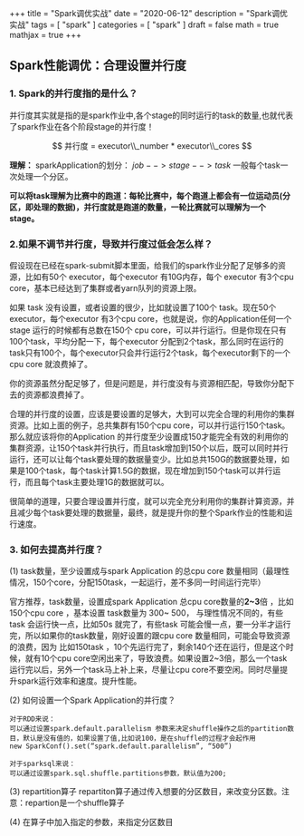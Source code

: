 +++
title = "Spark调优实战"
date = "2020-06-12"
description = "Spark调优实战"
tags = [
  "spark"
]
categories = [
  "spark"
]
draft = false
math = true
mathjax = true
+++

## Spark性能调优：合理设置并行度

### 1. Spark的并行度指的是什么？

并行度其实就是指的是spark作业中,各个stage的同时运行的task的数量,也就代表了spark作业在各个阶段stage的并行度！

$$
并行度 = executor\\_number * executor\\_cores
$$

**理解：**
sparkApplication的划分：
    $job --> stage --> task$
一般每个task一次处理一个分区。

**可以将task理解为比赛中的跑道：每轮比赛中，每个跑道上都会有一位运动员(分区，即处理的数据)，并行度就是跑道的数量，一轮比赛就可以理解为一个stage。**

### 2.如果不调节并行度，导致并行度过低会怎么样？
假设现在已经在spark-submit脚本里面，给我们的spark作业分配了足够多的资源，比如有50个 executor，每个executor 有10G内存，每个 executor 有3个cpu core，基本已经达到了集群或者yarn队列的资源上限。

如果 task 没有设置，或者设置的很少，比如就设置了100个 task。现在50个 executor，每个executor 有3个cpu core，也就是说，你的Application任何一个 stage 运行的时候都有总数在150个 cpu core，可以并行运行。但是你现在只有100个task，平均分配一下，每个executor 分配到2个task，那么同时在运行的task只有100个，每个executor只会并行运行2个task，每个executor剩下的一个 cpu core 就浪费掉了。

你的资源虽然分配足够了，但是问题是，并行度没有与资源相匹配，导致你分配下去的资源都浪费掉了。

合理的并行度的设置，应该是要设置的足够大，大到可以完全合理的利用你的集群资源。比如上面的例子，总共集群有150个cpu core，可以并行运行150个task。那么就应该将你的Application 的并行度至少设置成150才能完全有效的利用你的集群资源，让150个task并行执行，而且task增加到150个以后，既可以同时并行运行，还可以让每个task要处理的数据量变少。比如总共150G的数据要处理，如果是100个task，每个task计算1.5G的数据，现在增加到150个task可以并行运行，而且每个task主要处理1G的数据就可以。

很简单的道理，只要合理设置并行度，就可以完全充分利用你的集群计算资源，并且减少每个task要处理的数据量，最终，就是提升你的整个Spark作业的性能和运行速度。


### 3. 如何去提高并行度？
(1) task数量，至少设置成与spark Application 的总cpu core 数量相同（最理性情况，150个core，分配150task，一起运行，差不多同一时间运行完毕）

官方推荐，task数量，设置成spark Application 总cpu core数量的**2~3**倍 ，比如150个cpu core ，基本设置 task数量为 300~ 500， 与理性情况不同的，有些task 会运行快一点，比如50s 就完了，有些task 可能会慢一点，要一分半才运行完，所以如果你的task数量，刚好设置的跟cpu core 数量相同，可能会导致资源的浪费，因为 比如150task ，10个先运行完了，剩余140个还在运行，但是这个时候，就有10个cpu core空闲出来了，导致浪费。如果设置2~3倍，那么一个task运行完以后，另外一个task马上补上来，尽量让cpu core不要空闲。同时尽量提升spark运行效率和速度。提升性能。

(2) 如何设置一个Spark Application的并行度？
```
对于RDD来说：
可以通过设置spark.default.parallelism 参数来决定shuffle操作之后的partition数目，默认是没有值的，如果设置了值,比如说100，是在shuffle的过程才会起作用
new SparkConf().set(“spark.default.parallelism”, “500”)

对于sparksql来说：
可以通过设置spark.sql.shuffle.partitions参数，默认值为200;
```

(3) repartition算子
repartiton算子通过传入想要的分区数目，来改变分区数。注意：repartion是一个shuffle算子

(4) 在算子中加入指定的参数，来指定分区数目











